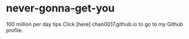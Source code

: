 # never-gonna-get-you
100 million per day tips
Click [here] chan0017.github.io to go to my Github profile.
